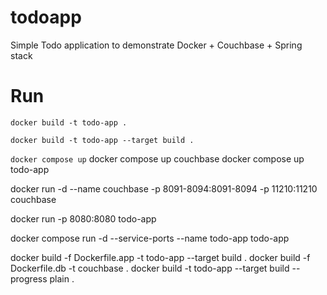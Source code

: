 # todoapp
 Simple Todo application to demonstrate Docker + Couchbase + Spring stack


# Run

``docker build -t todo-app .``

``docker build -t todo-app --target build .``

``docker compose up``
docker compose up couchbase
docker compose up todo-app

docker run -d --name couchbase -p 8091-8094:8091-8094 -p 11210:11210 couchbase

docker run -p 8080:8080 todo-app

docker compose run -d --service-ports --name todo-app todo-app



docker build -f Dockerfile.app -t todo-app --target build .
docker build -f Dockerfile.db -t couchbase .
docker build -t todo-app --target build --progress plain .